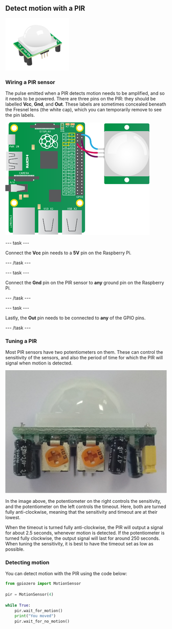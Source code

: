 ## Detect motion with a PIR

![A digital illustration of a PIR (Passive Infrared) sensor module. The sensor has a white, dome-shaped cover on top of a green circuit board. The circuit board includes several electronic components and pins for connecting to other hardware.](images/pir_module.png)

### Wiring a PIR sensor

The pulse emitted when a PIR detects motion needs to be amplified, and so it needs to be powered. There are three pins on the PIR: they should be labelled **Vcc**, **Gnd**, and **Out**. These labels are sometimes concealed beneath the Fresnel lens (the white cap), which you can temporarily remove to see the pin labels.

![A digital illustration of a Raspberry Pi board connected to a PIR (Passive Infrared) sensor module. The Raspberry Pi, depicted in green, features various ports and a GPIO (General Purpose Input/Output) header. Three wires (blue, red, and black) connect the GPIO pins on the Raspberry Pi to the corresponding pins on the PIR sensor, which is shown to the right of the board with its white, dome-shaped cover.](images/pir_wiring.png)

--- task ---

Connect the **Vcc** pin needs to a **5V** pin on the Raspberry Pi.

--- /task ---

--- task ---

Connect the **Gnd** pin on the PIR sensor to **any** ground pin on the Raspberry Pi.

--- /task ---

--- task ---

Lastly, the **Out** pin needs to be connected to **any** of the GPIO pins.

--- /task ---


### Tuning a PIR

Most PIR sensors have two potentiometers on them. These can control the sensitivity of the sensors, and also the period of time for which the PIR will signal when motion is detected.

![A close-up photograph of a PIR (Passive Infrared) sensor module viewed from the side. The image shows the white, dome-shaped sensor cover on top, with various electronic components, including capacitors and two orange potentiometers, visible beneath it on the green circuit board. The background is plain and white.](images/pir_pots.jpg)

In the image above, the potentiometer on the right controls the sensitivity, and the potentiometer on the left controls the timeout. Here, both are turned fully anti-clockwise, meaning that the sensitivity and timeout are at their lowest.

When the timeout is turned fully anti-clockwise, the PIR will output a signal for about 2.5 seconds, whenever motion is detected. If the potentiometer is turned fully clockwise, the output signal will last for around 250 seconds. When tuning the sensitivity, it is best to have the timeout set as low as possible.

### Detecting motion

You can detect motion with the PIR using the code below:

```python
from gpiozero import MotionSensor

pir = MotionSensor(4)

while True:
	pir.wait_for_motion()
	print("You moved")
	pir.wait_for_no_motion()
```
